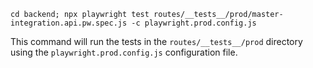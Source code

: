 ```
cd backend; npx playwright test routes/__tests__/prod/master-integration.api.pw.spec.js -c playwright.prod.config.js
```

This command will run the tests in the `routes/__tests__/prod` directory using the `playwright.prod.config.js` configuration file.
